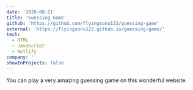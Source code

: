 ```yaml
---
date: '2020-08-11'
title: 'Guessing Game'
github: 'https://github.com/flyingsonu122/guessing-game'
external: 'https://flyingsonu122.github.io/guessing-game/'
tech:
  - HTML
  - JavaScript
  - Netlify
company: ''
showInProjects: false
---
```



You can play a very amazing guessing game on this wonderful website.
